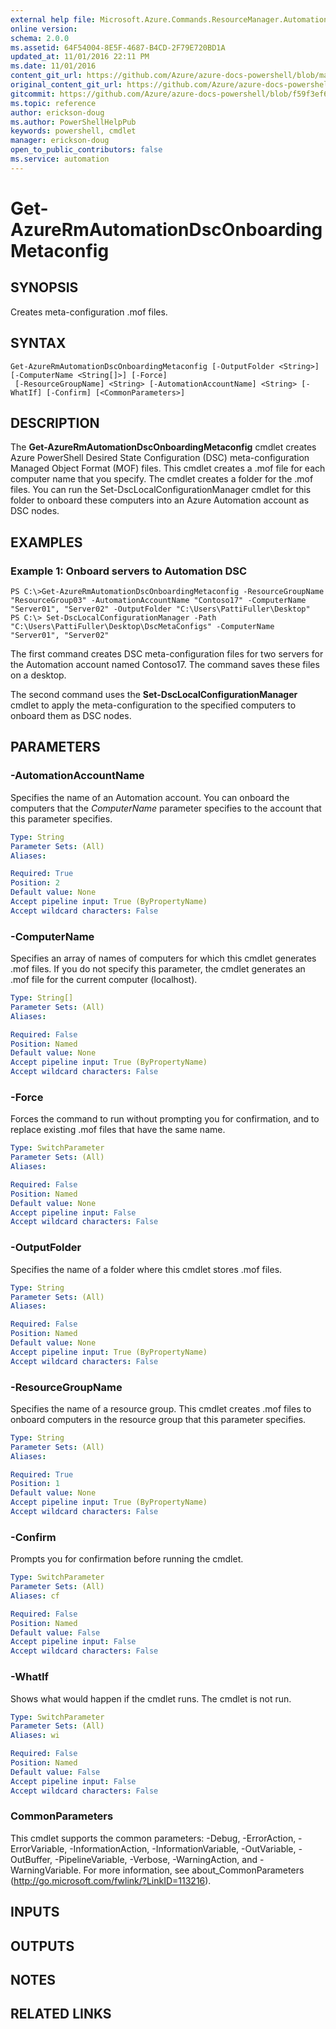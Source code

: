 ```yaml
---
external help file: Microsoft.Azure.Commands.ResourceManager.Automation.dll-Help.xml
online version:
schema: 2.0.0
ms.assetid: 64F54004-8E5F-4687-B4CD-2F79E720BD1A
updated_at: 11/01/2016 22:11 PM
ms.date: 11/01/2016
content_git_url: https://github.com/Azure/azure-docs-powershell/blob/master/azureps-cmdlets-docs/ResourceManager/AzureRM.Automation/v1.0.12/Get-AzureRmAutomationDscOnboardingMetaconfig.md
original_content_git_url: https://github.com/Azure/azure-docs-powershell/blob/master/azureps-cmdlets-docs/ResourceManager/AzureRM.Automation/v1.0.12/Get-AzureRmAutomationDscOnboardingMetaconfig.md
gitcommit: https://github.com/Azure/azure-docs-powershell/blob/f59f3ef60bc592383812213e69fd77ba950759ed
ms.topic: reference
author: erickson-doug
ms.author: PowerShellHelpPub
keywords: powershell, cmdlet
manager: erickson-doug
open_to_public_contributors: false
ms.service: automation
---
```


# Get-AzureRmAutomationDscOnboardingMetaconfig

## SYNOPSIS
Creates meta-configuration .mof files.

## SYNTAX

```
Get-AzureRmAutomationDscOnboardingMetaconfig [-OutputFolder <String>] [-ComputerName <String[]>] [-Force]
 [-ResourceGroupName] <String> [-AutomationAccountName] <String> [-WhatIf] [-Confirm] [<CommonParameters>]
```

## DESCRIPTION
The **Get-AzureRmAutomationDscOnboardingMetaconfig** cmdlet creates Azure PowerShell Desired State Configuration (DSC) meta-configuration Managed Object Format (MOF) files.
This cmdlet creates a .mof file for each computer name that you specify.
The cmdlet creates a folder for the .mof files.
You can run the Set-DscLocalConfigurationManager cmdlet for this folder to onboard these computers into an Azure Automation account as DSC nodes.

## EXAMPLES

### Example 1: Onboard servers to Automation DSC
```
PS C:\>Get-AzureRmAutomationDscOnboardingMetaconfig -ResourceGroupName "ResourceGroup03" -AutomationAccountName "Contoso17" -ComputerName "Server01", "Server02" -OutputFolder "C:\Users\PattiFuller\Desktop" 
PS C:\> Set-DscLocalConfigurationManager -Path "C:\Users\PattiFuller\Desktop\DscMetaConfigs" -ComputerName "Server01", "Server02"
```

The first command creates DSC meta-configuration files for two servers for the Automation account named Contoso17.
The command saves these files on a desktop.

The second command uses the **Set-DscLocalConfigurationManager** cmdlet to apply the meta-configuration to the specified computers to onboard them as DSC nodes.

## PARAMETERS

### -AutomationAccountName
Specifies the name of an Automation account.
You can onboard the computers that the *ComputerName* parameter specifies to the account that this parameter specifies.

```yaml
Type: String
Parameter Sets: (All)
Aliases: 

Required: True
Position: 2
Default value: None
Accept pipeline input: True (ByPropertyName)
Accept wildcard characters: False
```

### -ComputerName
Specifies an array of names of computers for which this cmdlet generates .mof files.
If you do not specify this parameter, the cmdlet generates an .mof file for the current computer (localhost).

```yaml
Type: String[]
Parameter Sets: (All)
Aliases: 

Required: False
Position: Named
Default value: None
Accept pipeline input: True (ByPropertyName)
Accept wildcard characters: False
```

### -Force
Forces the command to run without prompting you for confirmation, and to replace existing .mof files that have the same name.

```yaml
Type: SwitchParameter
Parameter Sets: (All)
Aliases: 

Required: False
Position: Named
Default value: None
Accept pipeline input: False
Accept wildcard characters: False
```

### -OutputFolder
Specifies the name of a folder where this cmdlet stores .mof files.

```yaml
Type: String
Parameter Sets: (All)
Aliases: 

Required: False
Position: Named
Default value: None
Accept pipeline input: True (ByPropertyName)
Accept wildcard characters: False
```

### -ResourceGroupName
Specifies the name of a resource group.
This cmdlet creates .mof files to onboard computers in the resource group that this parameter specifies.

```yaml
Type: String
Parameter Sets: (All)
Aliases: 

Required: True
Position: 1
Default value: None
Accept pipeline input: True (ByPropertyName)
Accept wildcard characters: False
```

### -Confirm
Prompts you for confirmation before running the cmdlet.

```yaml
Type: SwitchParameter
Parameter Sets: (All)
Aliases: cf

Required: False
Position: Named
Default value: False
Accept pipeline input: False
Accept wildcard characters: False
```

### -WhatIf
Shows what would happen if the cmdlet runs.
The cmdlet is not run.

```yaml
Type: SwitchParameter
Parameter Sets: (All)
Aliases: wi

Required: False
Position: Named
Default value: False
Accept pipeline input: False
Accept wildcard characters: False
```

### CommonParameters
This cmdlet supports the common parameters: -Debug, -ErrorAction, -ErrorVariable, -InformationAction, -InformationVariable, -OutVariable, -OutBuffer, -PipelineVariable, -Verbose, -WarningAction, and -WarningVariable. For more information, see about_CommonParameters (http://go.microsoft.com/fwlink/?LinkID=113216).

## INPUTS

## OUTPUTS

## NOTES

## RELATED LINKS


